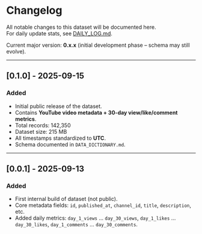# Changelog

All notable changes to this dataset will be documented here.  
For daily update stats, see [DAILY_LOG.md](logs/DAILY_LOG.md).

Current major version: **0.x.x** (initial development phase – schema may still evolve).  

---

## [0.1.0] - 2025-09-15
### Added
- Initial public release of the dataset.  
- Contains **YouTube video metadata + 30-day view/like/comment metrics**.  
- Total records: 142,350  
- Dataset size: 215 MB  
- All timestamps standardized to **UTC**.  
- Schema documented in `DATA_DICTIONARY.md`.  

---


## [0.0.1] - 2025-09-13
### Added
- First internal build of dataset (not public).  
- Core metadata fields: `id`, `published_at`, `channel_id`, `title`, `description`, etc.  
- Added daily metrics: `day_1_views` … `day_30_views`, `day_1_likes` … `day_30_likes`, `day_1_comments` … `day_30_comments`.
